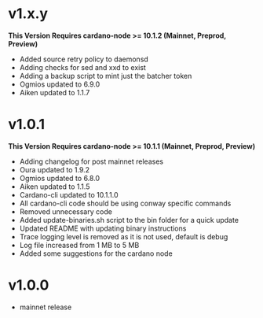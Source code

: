 # v1.x.y

**This Version Requires cardano-node >= 10.1.2 (Mainnet, Preprod, Preview)**

- Added source retry policy to daemonsd
- Adding checks for sed and xxd to exist
- Adding a backup script to mint just the batcher token
- Ogmios updated to 6.9.0
- Aiken updated to 1.1.7

# v1.0.1

**This Version Requires cardano-node >= 10.1.1 (Mainnet, Preprod, Preview)**

- Adding changelog for post mainnet releases
- Oura updated to 1.9.2
- Ogmios updated to 6.8.0
- Aiken updated to 1.1.5
- Cardano-cli updated to 10.1.1.0
- All cardano-cli code should be using conway specific commands
- Removed unnecessary code
- Added update-binaries.sh script to the bin folder for a quick update
- Updated README with updating binary instructions
- Trace logging level is removed as it is not used, default is debug
- Log file increased from 1 MB to 5 MB
- Added some suggestions for the cardano node

# v1.0.0

- mainnet release